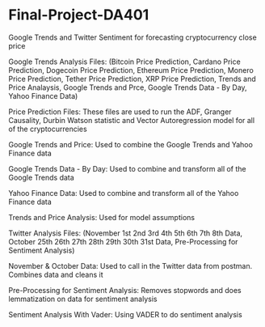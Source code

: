 # Final-Project-DA401
Google Trends and Twitter Sentiment for forecasting cryptocurrency close price 




Google Trends Analysis Files: (Bitcoin Price Prediction, Cardano Price Prediction, Dogecoin Price Prediction, Ethereum Price Prediction, Monero Price Prediction, Tether Price Prediction, XRP Price Prediction, Trends and Price Analaysis, Google Trends and Prce, Google Trends Data - By Day, Yahoo Finance Data)

Price Prediction Files: These files are used to run the ADF, Granger Causality, Durbin Watson statistic and Vector Autoregression model for all of the cryptocurrencies 

Google Trends and Price: Used to combine the Google Trends and Yahoo Finance data 

Google Trends Data - By Day: Used to combine and transform all of the Google Trends data 

Yahoo Finance Data: Used to combine and transform all of the Yahoo Finance data 

Trends and Price Analysis: Used for model assumptions 




Twitter Analysis Files: (November 1st 2nd 3rd 4th 5th 6th 7th 8th Data, October 25th 26th 27th 28th 29th 30th 31st Data, Pre-Processing for Sentiment Analysis)

November & October Data: Used to call in the Twitter data from postman. Combines data and cleans it 

Pre-Processing for Sentiment Analysis: Removes stopwords and does lemmatization on data for sentiment analysis 

Sentiment Analysis With Vader: Using VADER to do sentiment analysis 


